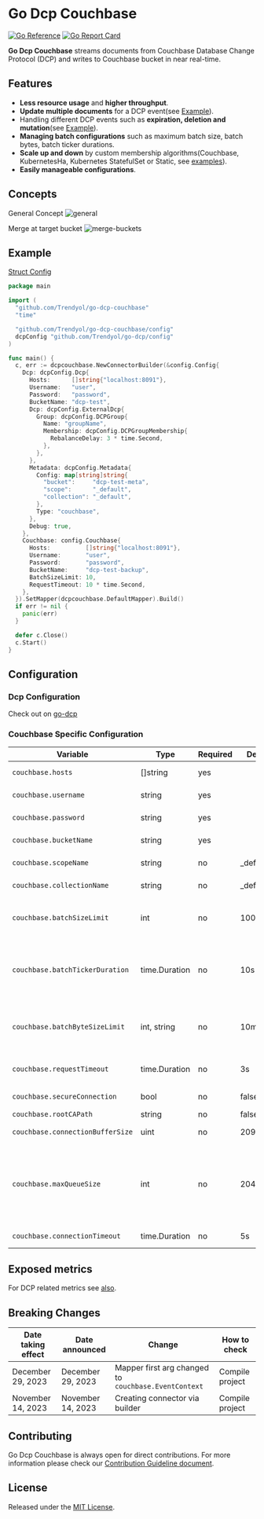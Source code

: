 # Go Dcp Couchbase

[![Go Reference](https://pkg.go.dev/badge/github.com/Trendyol/go-dcp-couchbase.svg)](https://pkg.go.dev/github.com/Trendyol/go-dcp-couchbase) [![Go Report Card](https://goreportcard.com/badge/github.com/Trendyol/go-dcp-couchbase)](https://goreportcard.com/report/github.com/Trendyol/go-dcp-couchbase)

**Go Dcp Couchbase** streams documents from Couchbase Database Change Protocol (DCP) and writes to
Couchbase bucket in near real-time.

## Features

* **Less resource usage** and **higher throughput**.
* **Update multiple documents** for a DCP event(see [Example](#example)).
* Handling different DCP events such as **expiration, deletion and mutation**(see [Example](#example)).
* **Managing batch configurations** such as maximum batch size, batch bytes, batch ticker durations.
* **Scale up and down** by custom membership algorithms(Couchbase, KubernetesHa, Kubernetes StatefulSet or
  Static, see [examples](https://github.com/Trendyol/go-dcp#examples)).
* **Easily manageable configurations**.

## Concepts
General Concept
![general](docs/couchbase-dcp.png)

Merge at target bucket
![merge-buckets](docs/couchbase-merge-buckets.png)


## Example

[Struct Config](example/struct-config/main.go)

```go
package main

import (
  "github.com/Trendyol/go-dcp-couchbase"
  "time"

  "github.com/Trendyol/go-dcp-couchbase/config"
  dcpConfig "github.com/Trendyol/go-dcp/config"
)

func main() {
  c, err := dcpcouchbase.NewConnectorBuilder(&config.Config{
    Dcp: dcpConfig.Dcp{
      Hosts:      []string{"localhost:8091"},
      Username:   "user",
      Password:   "password",
      BucketName: "dcp-test",
      Dcp: dcpConfig.ExternalDcp{
        Group: dcpConfig.DCPGroup{
          Name: "groupName",
          Membership: dcpConfig.DCPGroupMembership{
            RebalanceDelay: 3 * time.Second,
          },
        },
      },
      Metadata: dcpConfig.Metadata{
        Config: map[string]string{
          "bucket":     "dcp-test-meta",
          "scope":      "_default",
          "collection": "_default",
        },
        Type: "couchbase",
      },
      Debug: true,
    },
    Couchbase: config.Couchbase{
      Hosts:          []string{"localhost:8091"},
      Username:       "user",
      Password:       "password",
      BucketName:     "dcp-test-backup",
      BatchSizeLimit: 10,
      RequestTimeout: 10 * time.Second,
    },
  }).SetMapper(dcpcouchbase.DefaultMapper).Build()
  if err != nil {
    panic(err)
  }

  defer c.Close()
  c.Start()
}
```

## Configuration

### Dcp Configuration

Check out on [go-dcp](https://github.com/Trendyol/go-dcp#configuration)

### Couchbase Specific Configuration

| Variable                         | Type          | Required | Default  | Description                                                                                                                                              |
|----------------------------------|---------------|----------|----------|----------------------------------------------------------------------------------------------------------------------------------------------------------|
| `couchbase.hosts`                | []string      | yes      |          | Couchbase connection urls                                                                                                                                |
| `couchbase.username`             | string        | yes      |          | Defines Couchbase username                                                                                                                               |
| `couchbase.password`             | string        | yes      |          | Defines Couchbase password                                                                                                                               |
| `couchbase.bucketName`           | string        | yes      |          | Defines Couchbase bucket name                                                                                                                            |
| `couchbase.scopeName`            | string        | no       | _default | Defines Couchbase scope name                                                                                                                             |
| `couchbase.collectionName`       | string        | no       | _default | Defines Couchbase collection name                                                                                                                        |
| `couchbase.batchSizeLimit`       | int           | no       | 1000     | Maximum message count for batch, if exceed flush will be triggered.                                                                                      |
| `couchbase.batchTickerDuration`  | time.Duration | no       | 10s      | Batch is being flushed automatically at specific time intervals for long waiting messages in batch.                                                      |
| `couchbase.batchByteSizeLimit`   | int, string   | no       | 10mb     | Maximum size(byte) for batch, if exceed flush will be triggered. `10mb` is default.                                                                      |
| `couchbase.requestTimeout`       | time.Duration | no       | 3s       | Maximum request waiting time. Value type milliseconds.                                                                                                   |
| `couchbase.secureConnection`     | bool          | no       | false    | Enables secure connection.                                                                                                                               |
| `couchbase.rootCAPath`           | string        | no       | false    | Defines root CA path.                                                                                                                                    |
| `couchbase.connectionBufferSize` | uint          | no       | 20971520 | Defines connectionBufferSize.                                                                                                                            |
| `couchbase.maxQueueSize`         | int           | no       | 2048     | The maximum number of requests that can be queued waiting to be sent to a node. `2048` is default. Check this if you get queue overflowed or queue full. |
| `couchbase.connectionTimeout`    | time.Duration | no       | 5s       | Defines connectionTimeout.                                                                                                                               |

## Exposed metrics

For DCP related metrics see [also](https://github.com/Trendyol/go-dcp#exposed-metrics).

## Breaking Changes

| Date taking effect | Date announced    | Change                                               | How to check    |
|--------------------|-------------------|------------------------------------------------------|-----------------|
| December 29, 2023  | December 29, 2023 | Mapper first arg changed to `couchbase.EventContext` | Compile project |
| November 14, 2023  | November 14, 2023 | Creating connector via builder                       | Compile project |

## Contributing

Go Dcp Couchbase is always open for direct contributions. For more information please check
our [Contribution Guideline document](./CONTRIBUTING.md).

## License

Released under the [MIT License](LICENSE).
